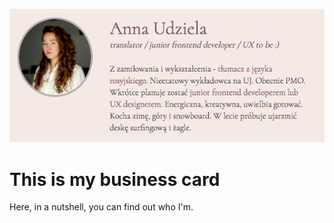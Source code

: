 ![cover](/new_bccover.png)
# This is my business card 
Here, in a nutshell, you can find out who I'm. 

